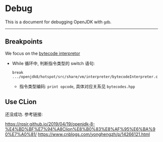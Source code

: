 # Debug

This is a document for debugging OpenJDK with `gdb`.

-----

## Breakpoints
We focus on the [bytecode interpretor](../hotspot/src/share/vm/interpreter/bytecodeInterpreter.cpp)

- While 循环中, 判断指令类型的 switch 语句:
    ```gdb
    break .../openjdk8/hotspot/src/share/vm/interpreter/bytecodeInterpreter.cpp:1011
    ```
    - 指令类型编码: `print opcode`, 具体对应关系见 `bytecodes.hpp`


## Use CLion

还没成功. 参考链接:

https://rqsir.github.io/2019/04/19/openjdk-8-%E4%BD%BF%E7%94%A8Clion%E8%B0%83%E8%AF%95%E6%BA%90%E7%A0%81/
https://www.cnblogs.com/yonghengzh/p/14266121.html